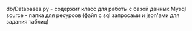db/Databases.py - содержит класс для работы с базой данных Mysql
source - папка для ресурсов (файл с sql запросами и json'ами для задания таблиц)
